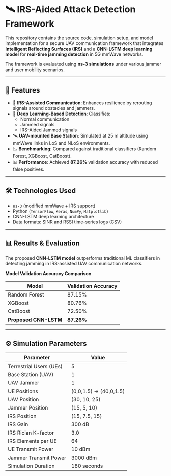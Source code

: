 # 🛰️ IRS-Aided Attack Detection Framework

This repository contains the source code, simulation setup, and model implementation for a secure UAV communication framework that integrates **Intelligent Reflecting Surfaces (IRS)** and a **CNN-LSTM deep learning model** for **real-time jamming detection** in 5G mmWave networks.

The framework is evaluated using **ns-3 simulations** under various jammer and user mobility scenarios.

---

## 📌 Features

- 🔄 **IRS-Assisted Communication**: Enhances resilience by rerouting signals around obstacles and jammers.
- 🤖 **Deep Learning-Based Detection**: Classifies:
  - Normal communication
  - Jammed signals
  - IRS-Aided Jammed signals
- 🛰️ **UAV-mounted Base Station**: Simulated at 25 m altitude using mmWave links in LoS and NLoS environments.
- 📉 **Benchmarking**: Compared against traditional classifiers (Random Forest, XGBoost, CatBoost).
- 📊 **Performance**: Achieved **87.26%** validation accuracy with reduced false positives.

---

## 🛠️ Technologies Used

- `ns-3` (modified mmWave + IRS support)
- Python (`TensorFlow`, `Keras`, `NumPy`, `Matplotlib`)
- CNN-LSTM deep learning architecture
- Data formats: SINR and RSSI time-series logs (CSV)

---

## 📊 Results & Evaluation

The proposed **CNN-LSTM model** outperforms traditional ML classifiers in detecting jamming in IRS-assisted UAV communication networks.

**Model Validation Accuracy Comparison**

<!-- ![Validation Accuracy](results/validation_accuracy.png) -->

| Model                 | Validation Accuracy |
| --------------------- | ------------------- |
| Random Forest         | 87.15%              |
| XGBoost               | 80.76%              |
| CatBoost              | 72.50%              |
| **Proposed CNN-LSTM** | **87.26%**          |

---

## ⚙️ Simulation Parameters

| Parameter               | Value                  |
| ----------------------- | ---------------------- |
| Terrestrial Users (UEs) | 5                      |
| Base Station (UAV)      | 1                      |
| UAV Jammer              | 1                      |
| UE Positions            | (0,0,1.5) → (40,0,1.5) |
| UAV Position            | (30, 10, 25)           |
| Jammer Position         | (15, 5, 10)            |
| IRS Position            | (15, 7.5, 15)          |
| IRS Gain                | 300 dB                 |
| IRS Rician K-factor     | 3.0                    |
| IRS Elements per UE     | 64                     |
| UE Transmit Power       | 10 dBm                 |
| Jammer Transmit Power   | 3000 dBm               |
| Simulation Duration     | 180 seconds            |

<!-- ---

## 🚀 Getting Started

```bash
# Clone this repository
git clone https://github.com/Vedantspit/IRS_Jamming_Sim_Detection.git

# Navigate into the project directory
cd IRS_Jamming_Sim_Detection

# Install dependencies
pip install -r requirements.txt

# Run ns-3 simulation
./waf --run irs_jamming_scenario

# Train the CNN-LSTM model
python train_model.py
``` -->

